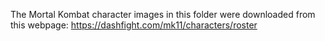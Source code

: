 The Mortal Kombat character images in this folder were downloaded from this webpage: https://dashfight.com/mk11/characters/roster
